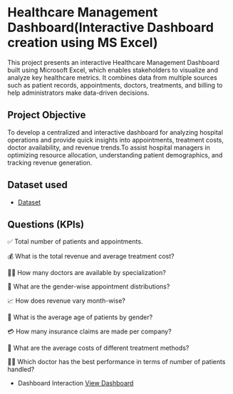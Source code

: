 # Healthcare Management Dashboard(Interactive Dashboard creation using MS Excel)
This project presents an interactive Healthcare Management Dashboard built using Microsoft Excel, which enables stakeholders to visualize and analyze key healthcare metrics. It combines data from multiple sources such as patient records, appointments, doctors, treatments, and billing to help administrators make data-driven decisions.

## Project Objective
To develop a centralized and interactive dashboard for analyzing hospital operations and provide quick insights into appointments, treatment costs, doctor availability, and revenue trends.To assist hospital managers in optimizing resource allocation, understanding patient demographics, and tracking revenue generation.

## Dataset used
- <a href="https://github.com/gitsunil577/Healthcare-Dashboard-DA/blob/main/healthcare.zip">Dataset</a>

## Questions (KPIs)
✅ Total number of patients and appointments.

💰 What is the total revenue and average treatment cost?

🧑‍⚕️ How many doctors are available by specialization?

🏥 What are the gender-wise appointment distributions?

📈 How does revenue vary month-wise?

🧓 What is the average age of patients by gender?

💳 How many insurance claims are made per company?

🧪 What are the average costs of different treatment methods?

👨‍⚕️ Which doctor has the best performance in terms of number of patients handled?

- Dashboard Interaction <a href="">View Dashboard</a>
